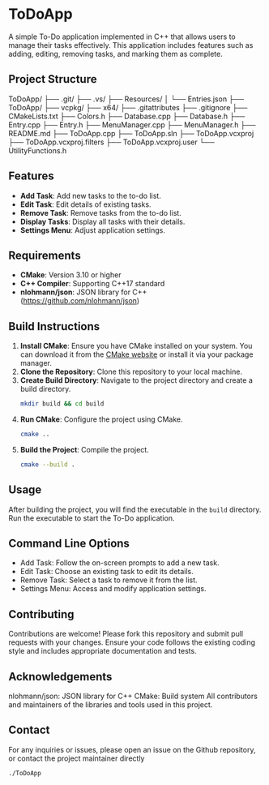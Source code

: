 # ToDoApp

A simple To-Do application implemented in C++ that allows users to manage their tasks effectively. This application includes features such as adding, editing, removing tasks, and marking them as complete.

## Project Structure
ToDoApp/
├── .git/
├── .vs/
├── Resources/
│ └── Entries.json
├── ToDoApp/
├── vcpkg/
├── x64/
├── .gitattributes
├── .gitignore
├── CMakeLists.txt
├── Colors.h
├── Database.cpp
├── Database.h
├── Entry.cpp
├── Entry.h
├── MenuManager.cpp
├── MenuManager.h
├── README.md
├── ToDoApp.cpp
├── ToDoApp.sln
├── ToDoApp.vcxproj
├── ToDoApp.vcxproj.filters
├── ToDoApp.vcxproj.user
└── UtilityFunctions.h

## Features

- **Add Task**: Add new tasks to the to-do list.
- **Edit Task**: Edit details of existing tasks.
- **Remove Task**: Remove tasks from the to-do list.
- **Display Tasks**: Display all tasks with their details.
- **Settings Menu**: Adjust application settings.

## Requirements

- **CMake**: Version 3.10 or higher
- **C++ Compiler**: Supporting C++17 standard
- **nlohmann/json**: JSON library for C++ (https://github.com/nlohmann/json)

## Build Instructions

1. **Install CMake**: Ensure you have CMake installed on your system. You can download it from the [CMake website](https://cmake.org/download/) or install it via your package manager.
2. **Clone the Repository**: Clone this repository to your local machine.
3. **Create Build Directory**: Navigate to the project directory and create a build directory.
    ```sh
    mkdir build && cd build
    ```
4. **Run CMake**: Configure the project using CMake.
    ```sh
    cmake ..
    ```
5. **Build the Project**: Compile the project.
    ```sh
    cmake --build .
    ```

## Usage

After building the project, you will find the executable in the `build` directory. Run the executable to start the To-Do application.

## Command Line Options
- Add Task: Follow the on-screen prompts to add a new task.
- Edit Task: Choose an existing task to edit its details.
- Remove Task: Select a task to remove it from the list.
- Settings Menu: Access and modify application settings.

## Contributing
Contributions are welcome! Please fork this repository and submit pull requests with your changes. Ensure your code follows the existing coding style and includes appropriate documentation and tests.

## Acknowledgements
nlohmann/json: JSON library for C++
CMake: Build system
All contributors and maintainers of the libraries and tools used in this project.

## Contact
For any inquiries or issues, please open an issue on the Github repository, or contact the project maintainer directly

```sh
./ToDoApp
